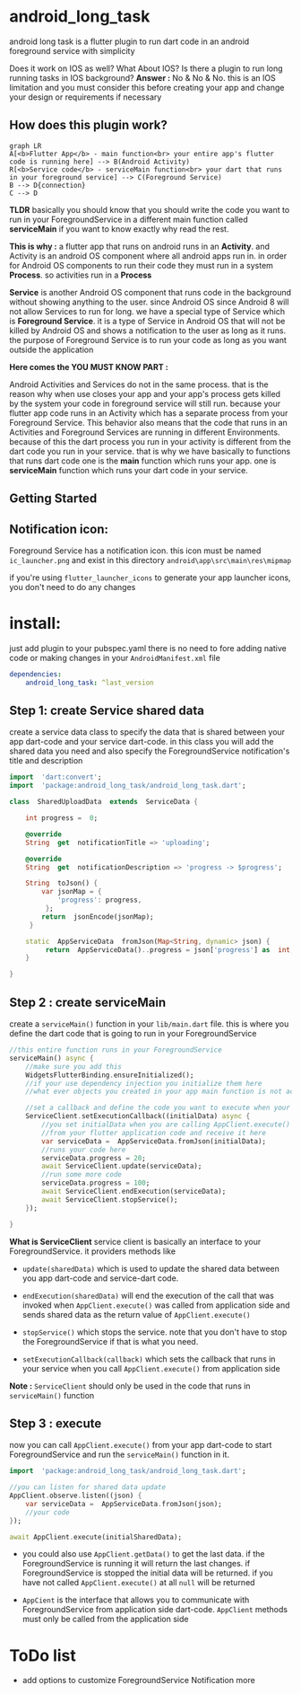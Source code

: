 # android_long_task

android long task is a flutter plugin to run dart code in an android foreground service with simplicity

Does it work on IOS as well?
What About IOS?
Is there a plugin to run long running tasks in IOS background?
**Answer :**
No & No & No. this is an IOS limitation and you must consider this before creating your app and change your design or requirements if necessary

  ## How does this plugin work?
```mermaid
graph LR
A[<b>Flutter App</b> - main function<br> your entire app's flutter code is running here] --> B(Android Activity)
R[<b>Service code</b> - serviceMain function<br> your dart that runs in your foreground service] --> C(Foreground Service)
B --> D{connection}
C --> D
```
**TLDR**
basically you should know that you should write the code you want to run in your ForegroundService in a different main function called **serviceMain**
if you want to know exactly why read the rest.


**This is why :**
a flutter app that runs on android runs in an **Activity**. and Activity is an android OS component where all android apps run in.  in order for Android OS components to run their code they must run in  a system **Process**.  so activities run in a **Process**

**Service** is another Android OS component that runs code in the background without showing anything to the user.  since Android OS since Android 8 will not allow Services to run for long. we have a special type of Service which is **Foreground Service**. it is a type of Service in Android OS that will not be killed by Android OS and shows a notification to the user as long as it runs. the purpose of Foreground Service is to run your code as long as you want outside the application

**Here comes the YOU MUST KNOW PART :**

Android Activities and Services do not in the same process. that is the reason why when use closes your app and your app's process gets killed by the system your code in foreground service will still run. because your flutter app code runs in an Activity which has a separate process from your Foreground Service. This behavior also means that the code that runs in an Activities and Foreground Services are running in different Environments. because of this the dart process you run in your activity is different from the dart code you run in your service. that is why we have basically to functions that runs dart code one is the **main** function which runs your app. one is **serviceMain** function which runs your dart code in your service.


## Getting Started

## Notification icon:
Foreground Service has a notification icon. this icon must be named `ic_launcher.png` and exist in this directory `android\app\src\main\res\mipmap`

if you're using `flutter_launcher_icons` to generate your app launcher icons, you don't need to do any changes

# install:
just add plugin to your pubspec.yaml
there is no need to fore adding native code or making changes in your `AndroidManifest.xml` file

```yaml
dependencies:
	android_long_task: ^last_version
```

## Step 1: create Service shared data
create a service data class to specify the data that is shared between your app dart-code and your service dart-code. in this class you  will add the shared data you need and also specify the ForegroundService notification's title and description

```dart
import  'dart:convert';
import  'package:android_long_task/android_long_task.dart';

class  SharedUploadData  extends  ServiceData {

    int progress =  0;

    @override
    String  get  notificationTitle => 'uploading';

    @override
    String  get  notificationDescription => 'progress -> $progress';

    String  toJson() {
        var jsonMap = {
            'progress': progress,
         };
        return  jsonEncode(jsonMap);
     }

    static  AppServiceData  fromJson(Map<String, dynamic> json) {
         return  AppServiceData()..progress = json['progress'] as  int;
    }

}
```

## Step 2 : create serviceMain

create a `serviceMain()` function in your `lib/main.dart` file. this is where you define the dart code that is going to run in your ForegroundService

```dart
//this entire function runs in your ForegroundService
serviceMain() async {
	//make sure you add this
	WidgetsFlutterBinding.ensureInitialized();
	//if your use dependency injection you initialize them here
	//what ever objects you created in your app main function is not accessible here

	//set a callback and define the code you want to execute when your ForegroundService runs
	ServiceClient.setExecutionCallback((initialData) async {
		//you set initialData when you are calling AppClient.execute()
		//from your flutter application code and receive it here
		var serviceData =  AppServiceData.fromJson(initialData);
		//runs your code here
		serviceData.progress = 20;
		await ServiceClient.update(serviceData);
		//run some more code
		serviceData.progress = 100;
		await ServiceClient.endExecution(serviceData);
		await ServiceClient.stopService();
	});

}
```

**What is ServiceClient**
service client is basically an interface to your ForegroundService. it providers methods like
* `update(sharedData)` which is used to update the shared data between you app dart-code and service-dart code.

* `endExecution(sharedData)` will end the execution of the call that was invoked when `AppClient.execute()` was called from application side and sends shared data as the return value of `AppClient.execute()`

* `stopService()` which stops the service. note that you don't have to stop the ForegroundService if that is what you need.

* `setExecutionCallback(callback)` which sets the callback that runs in your service when you call `AppClient.execute()` from application side

**Note :** `ServiceClient` should only be used in the code that runs in `serviceMain()` function

## Step 3 : execute

now you can call `AppClient.execute()` from your app dart-code to start ForegroundService and run the `serviceMain()` function in it.

```dart
import  'package:android_long_task/android_long_task.dart';

//you can listen for shared data update
AppClient.observe.listen((json) {
	var serviceData =  AppServiceData.fromJson(json);
	//your code
});

await AppClient.execute(initialSharedData);

```
* you could also use `AppClient.getData()` to get the last data. if the ForegroundService is running it will return the last changes. if ForegroundService is stopped the initial data will be returned. if you have not called `AppClient.execute()` at all `null` will be returned

* `AppCient` is the interface that allows you to communicate with ForegroundService from application side dart-code. `AppClient` methods must only be called from the application side

# ToDo list

* add options to customize ForegroundService Notification more



